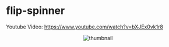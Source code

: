# flip-spinner
 
Youtube Video: <a href="https://www.youtube.com/watch?v=bXJEx0vk1r8">https://www.youtube.com/watch?v=bXJEx0vk1r8</a>
 
<p align="center">
  <img src="https://img.youtube.com/vi/bXJEx0vk1r8/maxresdefault.jpg" title="thumbnail">
</p>
